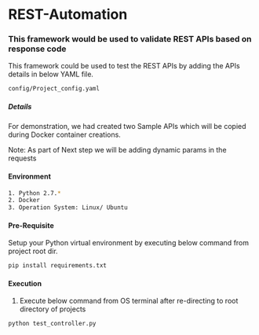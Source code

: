 # REST-Automation


### This framework would be used to validate REST APIs based on response code

This framework could be used to test the REST APIs by adding the APIs details in below YAML file.

```bash
config/Project_config.yaml
```

##### Details
For demonstration, we had created two Sample APIs which will be copied during Docker container creations.   

Note: As part of Next step we will be adding dynamic params in the requests  

#### Environment

```bash
1. Python 2.7.*
2. Docker
3. Operation System: Linux/ Ubuntu
```

#### Pre-Requisite

Setup your Python virtual environment by executing below command from project root dir.

```bash 
pip install requirements.txt
```

#### Execution

1. Execute below command from OS terminal after re-directing to root directory of projects

```bash
python test_controller.py
```


